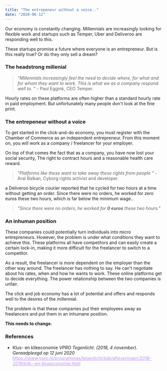 ```yaml
---
title: "The entrepeneur without a voice.."
date: "2020-06-12"
---
```


Our economy is constantly changing. Millennials are increasingly looking for flexible work and startups such as Temper, Uber and Deliveroo are responding well to this. 


These startups promise a future where everyone is an entrepreneur. But is this really true? Or do they only sell a dream?


<h3>The headstrong millenial</h3>
<blockquote>
<em>“Millennials increasingly feel the need to decide where, for what and for whom they want to work. This is what we as a company respond well to. ” </em> - Paul Eggink, CEO Temper.
</blockquote>

<p>
Hourly rates on these platforms are often higher than a standard hourly rate in paid employment. But unfortunately many people don't look at the fine print.
</p>

<h3>The entrepeneur without a voice</h3>
<p>
To get started in the click-and-do economy, you must register with the Chamber of Commerce as an independent entrepreneur. From this moment on, you will work as a company / freelancer for your employer.
</p>

<p>
On top of that comes the fact that as a company, you have now lost your social security, The right to contract hours and a reasonable health care reward. 
</p>

<blockquote>
<em>"Platforms like these want to take away these rights from people ” </em> - Aral Balkan, Cyborg rights activist and developer.
</blockquote>

<p>
a Deliveroo bicycle courier reported that he cycled for two hours at a time without getting an order. Since there were no orders, he worked for zero euros these two hours, which is far below the minimum wage..
</p>

<blockquote>
<em>"Since there were no orders, he worked for <strong>0 euros</strong> these two hours."</em>
</blockquote>

<h3>An inhuman position</h3>
<p>
These companies could potentially turn individuals into micro entrepreneurs. However, the problem is under what conditions they want to achieve this. These platforms all have competitors and can easily create a certain lock-in, making it more difficult for the freelancer to switch to a competitor.
</p>

<p>
As a result, the freelancer is more dependent on the employer than the other way around. The freelancer has nothing to say. He can't negotiate about his rates, when and how he wants to work. These online platforms get to decide everything. The power relationship between the two companies is unfair. 
</p>

<p>
The click and job economy has a lot of potential and offers and responds well to the desires of the millennial.
</p>

<p>
The problem is that these companies put their employees away as freelancers and put them in an inhumane position.
</p>

<strong>This needs to change.</strong>


<h3>References</h3>

<ul>
<li>
<p>Klus- en klikeconomie <em>VPRO Tegenlicht. (2018, 4 november). Geraadpleegd op 12 juni 2020</em>
<a style="color: #B794F4;" href="https://www.vpro.nl/programmas/tegenlicht/kijk/afleveringen/2018-2019/klik--en-kluseconomie.html">https://www.vpro.nl/programmas/tegenlicht/kijk/afleveringen/2018-2019/klik--en-kluseconomie.html
</a>
</p>
</li>